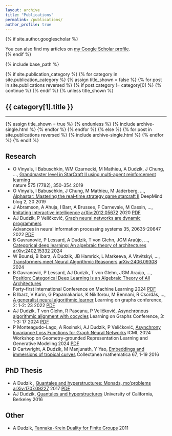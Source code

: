```yaml
---
layout: archive
title: "Publications"
permalink: /publications/
author_profile: true
---
```


{% if site.author.googlescholar %}
  <div class="wordwrap">You can also find my articles on <a href="{{site.author.googlescholar}}">my Google Scholar profile</a>.</div>
{% endif %}

{% include base_path %}

<!-- New style rendering if publication categories are defined -->
{% if site.publication_category %}
  {% for category in site.publication_category  %}
    {% assign title_shown = false %}
    {% for post in site.publications reversed %}
      {% if post.category != category[0] %}
        {% continue %}
      {% endif %}
      {% unless title_shown %}
        <h2>{{ category[1].title }}</h2><hr />
        {% assign title_shown = true %}
      {% endunless %}
      {% include archive-single.html %}
    {% endfor %}
  {% endfor %}
{% else %}
  {% for post in site.publications reversed %}
    {% include archive-single.html %}
  {% endfor %}
{% endif %}

## Research

- O Vinyals, I Babuschkin, WM Czarnecki, M Mathieu, A Dudzik, J Chung, ..., [Grandmaster level in StarCraft II using multi-agent reinforcement learning](https://www.nature.com/articles/s41586-019-1724-z)\
nature 575 (7782), 350-354
	2019
- O Vinyals, I Babuschkin, J Chung, M Mathieu, M Jaderberg, ..., [Alphastar: Mastering the real-time strategy game starcraft II](https://deepmind.google/discover/blog/alphastar-mastering-the-real-time-strategy-game-starcraft-ii/) DeepMind blog 2, 20 2019
- J Abramson, A Ahuja, I Barr, A Brussee, F Carnevale, M Cassin, ..., [Imitating interactive intelligence](https://arxiv.org/abs/2012.05672) [arXiv:2012.05672](https://arxiv.org/abs/2012.05672) 2020 [PDF](https://arxiv.org/pdf/2012.05672)
- AJ Dudzik, P Veličković, [Graph neural networks are dynamic programmers](https://scholar.google.com/citations?view_op=view_citation&hl=en&user=DdFjaEEAAAAJ&citation_for_view=DdFjaEEAAAAJ:9yKSN-GCB0IC)\
Advances in neural information processing systems 35, 20635-20647 2022 [PDF](https://proceedings.neurips.cc/paper_files/paper/2022/file/8248b1ded388fcdbbd121bcdfea3068c-Paper-Conference.pdf)
- B Gavranović, P Lessard, A Dudzik, T von Glehn, JGM Araújo, ..., [Categorical deep learning: An algebraic theory of architectures](https://arxiv.org/abs/2402.15332) [arXiv:2402.15332](https://arxiv.org/abs/2402.15332)
	2024
- W Bounsi, B Ibarz, A Dudzik, JB Hamrick, L Markeeva, A Vitvitskyi, ..., [Transformers meet Neural Algorithmic Reasoners](https://arxiv.org/abs/2406.09308) [arXiv:2406.09308](https://arxiv.org/abs/2406.09308)
	2024
- B Gavranović, P Lessard, AJ Dudzik, T von Glehn, JGM Araújo, ..., [Position: Categorical Deep Learning is an Algebraic Theory of All Architectures](https://openreview.net/forum?id=EIcxV7T0Sy)\
Forty-first International Conference on Machine Learning 2024 [PDF](https://openreview.net/pdf?id=EIcxV7T0Sy)
- B Ibarz, V Kurin, G Papamakarios, K Nikiforou, M Bennani, R Csordás, ..., [A generalist neural algorithmic learner](https://proceedings.mlr.press/v198/ibarz22a.html)
Learning on graphs conference, 2: 1-2: 23 2022 [PDF](https://proceedings.mlr.press/v198/ibarz22a/ibarz22a.pdf)
- AJ Dudzik, T von Glehn, R Pascanu, P Veličković, [Asynchronous algorithmic alignment with cocycles](https://proceedings.mlr.press/v231/dudzik24a.html)
Learning on Graphs Conference, 3: 1-3: 17 2024 [PDF](https://proceedings.mlr.press/v231/dudzik24a/dudzik24a.pdf)
- P Monteagudo-Lago, A Rosinski, AJ Dudzik, P Veličković, [Asynchrony Invariance Loss Functions for Graph Neural Networks](https://openreview.net/forum?id=eeEMjpO2Kv)
ICML 2024 Workshop on Geometry-grounded Representation Learning and Generative Modeling
2024 [PDF](https://openreview.net/pdf?id=eeEMjpO2Kv)
- D Cartwright, A Dudzik, M Manjunath, Y Yao, [Embeddings and immersions of tropical curves](https://link.springer.com/article/10.1007/s13348-015-0149-8)
Collectanea mathematica 67, 1-19
	2016
## PhD Thesis

- A Dudzik , [Quantales and hyperstructures: Monads, mo'problems](https://arxiv.org/abs/1707.09227)
[arXiv:1707.09227](https://arxiv.org/abs/1707.09227) 2017 [PDF](https://arxiv.org/pdf/1707.09227)
- AJ Dudzik, [Quantales and hyperstructures](https://scholar.google.com/citations?view_op=view_citation&hl=en&user=DdFjaEEAAAAJ&citation_for_view=DdFjaEEAAAAJ:UeHWp8X0CEIC)
University of California, Berkeley
	2016

## Other

- A Dudzik, [Tannaka-Krein Duality for Finite Groups](https://scholar.google.com/citations?view_op=view_citation&hl=en&user=DdFjaEEAAAAJ&citation_for_view=DdFjaEEAAAAJ:qjMakFHDy7sC) 
2011


